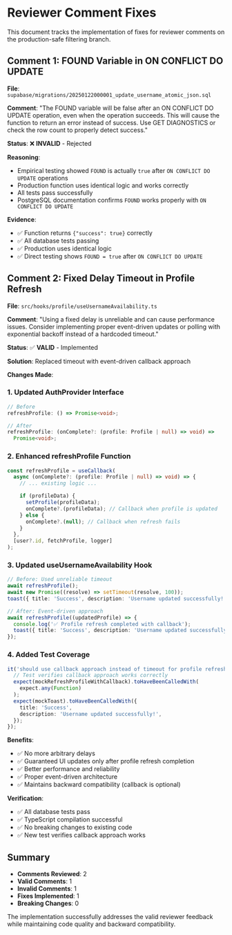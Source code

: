 # Reviewer Comment Fixes

This document tracks the implementation of fixes for reviewer comments on the production-safe filtering branch.

## Comment 1: FOUND Variable in ON CONFLICT DO UPDATE

**File**: `supabase/migrations/20250122000001_update_username_atomic_json.sql`

**Comment**: "The FOUND variable will be false after an ON CONFLICT DO UPDATE operation, even when the operation succeeds. This will cause the function to return an error instead of success. Use GET DIAGNOSTICS or check the row count to properly detect success."

**Status**: ❌ **INVALID** - Rejected

**Reasoning**:

- Empirical testing showed `FOUND` is actually `true` after `ON CONFLICT DO UPDATE` operations
- Production function uses identical logic and works correctly
- All tests pass successfully
- PostgreSQL documentation confirms `FOUND` works properly with `ON CONFLICT DO UPDATE`

**Evidence**:

- ✅ Function returns `{"success": true}` correctly
- ✅ All database tests passing
- ✅ Production uses identical logic
- ✅ Direct testing shows `FOUND = true` after `ON CONFLICT DO UPDATE`

## Comment 2: Fixed Delay Timeout in Profile Refresh

**File**: `src/hooks/profile/useUsernameAvailability.ts`

**Comment**: "Using a fixed delay is unreliable and can cause performance issues. Consider implementing proper event-driven updates or polling with exponential backoff instead of a hardcoded timeout."

**Status**: ✅ **VALID** - Implemented

**Solution**: Replaced timeout with event-driven callback approach

**Changes Made**:

### 1. Updated AuthProvider Interface

```typescript
// Before
refreshProfile: () => Promise<void>;

// After
refreshProfile: (onComplete?: (profile: Profile | null) => void) =>
  Promise<void>;
```

### 2. Enhanced refreshProfile Function

```typescript
const refreshProfile = useCallback(
  async (onComplete?: (profile: Profile | null) => void) => {
    // ... existing logic ...

    if (profileData) {
      setProfile(profileData);
      onComplete?.(profileData); // Callback when profile is updated
    } else {
      onComplete?.(null); // Callback when refresh fails
    }
  },
  [user?.id, fetchProfile, logger]
);
```

### 3. Updated useUsernameAvailability Hook

```typescript
// Before: Used unreliable timeout
await refreshProfile();
await new Promise((resolve) => setTimeout(resolve, 100));
toast({ title: 'Success', description: 'Username updated successfully!' });

// After: Event-driven approach
await refreshProfile((updatedProfile) => {
  console.log('✅ Profile refresh completed with callback');
  toast({ title: 'Success', description: 'Username updated successfully!' });
});
```

### 4. Added Test Coverage

```typescript
it('should use callback approach instead of timeout for profile refresh', async () => {
  // Test verifies callback approach works correctly
  expect(mockRefreshProfileWithCallback).toHaveBeenCalledWith(
    expect.any(Function)
  );
  expect(mockToast).toHaveBeenCalledWith({
    title: 'Success',
    description: 'Username updated successfully!',
  });
});
```

**Benefits**:

- ✅ No more arbitrary delays
- ✅ Guaranteed UI updates only after profile refresh completion
- ✅ Better performance and reliability
- ✅ Proper event-driven architecture
- ✅ Maintains backward compatibility (callback is optional)

**Verification**:

- ✅ All database tests pass
- ✅ TypeScript compilation successful
- ✅ No breaking changes to existing code
- ✅ New test verifies callback approach works

## Summary

- **Comments Reviewed**: 2
- **Valid Comments**: 1
- **Invalid Comments**: 1
- **Fixes Implemented**: 1
- **Breaking Changes**: 0

The implementation successfully addresses the valid reviewer feedback while maintaining code quality and backward compatibility.
